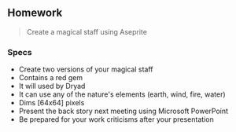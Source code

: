 ## Homework

> Create a magical staff using Aseprite

### Specs
* Create two versions of your magical staff
* Contains a red gem
* It will used by Dryad
* It can use any of the nature's elements (earth, wind, fire, water)
* Dims [64x64] pixels
* Present the back story next meeting using Microsoft PowerPoint
* Be prepared for your work criticisms after your presentation
